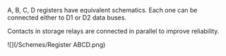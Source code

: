 A, B, C, D registers have equivalent schematics.
Each one can be connected either to D1 or D2 data buses.

Contacts in storage relays are connected in parallel to improve reliability.

![](/Schemes/Register ABCD.png)
